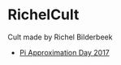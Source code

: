 # RichelCult

Cult made by Richel Bilderbeek

 * [Pi Approximation Day 2017](https://www.sikkom.nl/video-vreemde-227-boodschap-noorderplantsoen)
